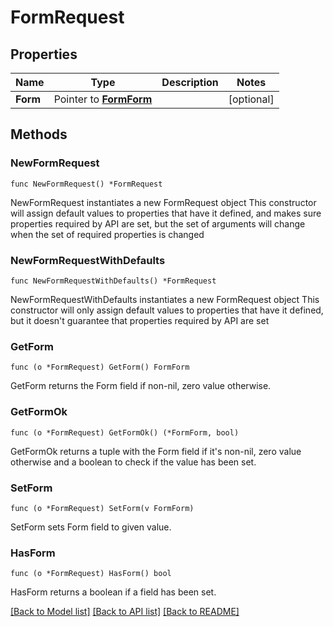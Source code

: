 # FormRequest

## Properties

Name | Type | Description | Notes
------------ | ------------- | ------------- | -------------
**Form** | Pointer to [**FormForm**](FormForm.md) |  | [optional] 

## Methods

### NewFormRequest

`func NewFormRequest() *FormRequest`

NewFormRequest instantiates a new FormRequest object
This constructor will assign default values to properties that have it defined,
and makes sure properties required by API are set, but the set of arguments
will change when the set of required properties is changed

### NewFormRequestWithDefaults

`func NewFormRequestWithDefaults() *FormRequest`

NewFormRequestWithDefaults instantiates a new FormRequest object
This constructor will only assign default values to properties that have it defined,
but it doesn't guarantee that properties required by API are set

### GetForm

`func (o *FormRequest) GetForm() FormForm`

GetForm returns the Form field if non-nil, zero value otherwise.

### GetFormOk

`func (o *FormRequest) GetFormOk() (*FormForm, bool)`

GetFormOk returns a tuple with the Form field if it's non-nil, zero value otherwise
and a boolean to check if the value has been set.

### SetForm

`func (o *FormRequest) SetForm(v FormForm)`

SetForm sets Form field to given value.

### HasForm

`func (o *FormRequest) HasForm() bool`

HasForm returns a boolean if a field has been set.


[[Back to Model list]](../README.md#documentation-for-models) [[Back to API list]](../README.md#documentation-for-api-endpoints) [[Back to README]](../README.md)


